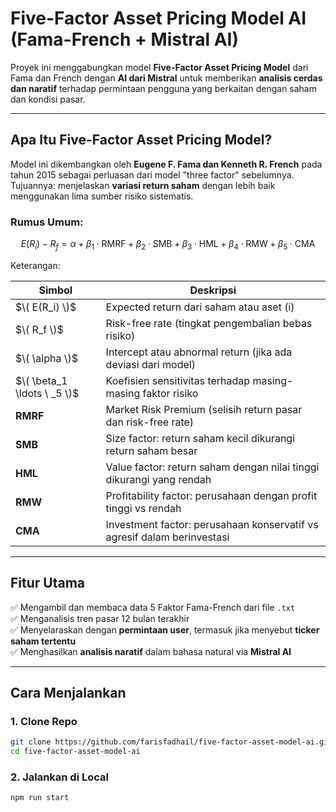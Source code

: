 # Five-Factor Asset Pricing Model AI (Fama-French + Mistral AI)

Proyek ini menggabungkan model **Five-Factor Asset Pricing Model** dari Fama dan French dengan **AI dari Mistral** untuk memberikan **analisis cerdas dan naratif** terhadap permintaan pengguna yang berkaitan dengan saham dan kondisi pasar.

---

## Apa Itu Five-Factor Asset Pricing Model?

Model ini dikembangkan oleh **Eugene F. Fama dan Kenneth R. French** pada tahun 2015 sebagai perluasan dari model "three factor" sebelumnya.  
Tujuannya: menjelaskan **variasi return saham** dengan lebih baik menggunakan lima sumber risiko sistematis.

### Rumus Umum:

$$
E(R_i) - R_f = \alpha + \beta_1 \cdot \text{RMRF} + \beta_2 \cdot \text{SMB} + \beta_3 \cdot \text{HML} + \beta_4 \cdot \text{RMW} + \beta_5 \cdot \text{CMA}
$$

Keterangan:

| Simbol             | Deskripsi                                                                 |
|--------------------|---------------------------------------------------------------------------|
| $\( E(R_i) \)$       | Expected return dari saham atau aset \(i\)                                |
| $\( R_f \)$          | Risk-free rate (tingkat pengembalian bebas risiko)                       |
| $\( \alpha \)$       | Intercept atau abnormal return (jika ada deviasi dari model)              |
| $\( \beta_1 \ldots \ _5 \)$ | Koefisien sensitivitas terhadap masing-masing faktor risiko             |
| **RMRF**           | Market Risk Premium (selisih return pasar dan risk-free rate)             |
| **SMB**            | Size factor: return saham kecil dikurangi return saham besar              |
| **HML**            | Value factor: return saham dengan nilai tinggi dikurangi yang rendah      |
| **RMW**            | Profitability factor: perusahaan dengan profit tinggi vs rendah           |
| **CMA**            | Investment factor: perusahaan konservatif vs agresif dalam berinvestasi   |

---

## Fitur Utama

✅ Mengambil dan membaca data 5 Faktor Fama-French dari file `.txt`  
✅ Menganalisis tren pasar 12 bulan terakhir  
✅ Menyelaraskan dengan **permintaan user**, termasuk jika menyebut **ticker saham tertentu**  
✅ Menghasilkan **analisis naratif** dalam bahasa natural via **Mistral AI**

---

## Cara Menjalankan

### 1. Clone Repo

```bash
git clone https://github.com/farisfadhail/five-factor-asset-model-ai.git
cd five-factor-asset-model-ai
```

### 2. Jalankan di Local

```bash
npm run start
```
